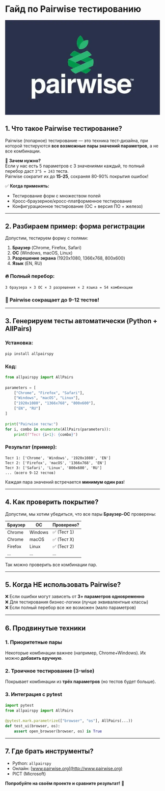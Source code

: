 # Гайд по Pairwise тестированию

![Логотип Pairwise](images/pairwise-logo.png) 

## **1. Что такое Pairwise тестирование?**
Pairwise (попарное) тестирование — это техника тест-дизайна, при которой тестируются **все возможные пары значений параметров**, а не все комбинации.  

🔹 **Зачем нужно?**  
Если у нас есть 5 параметров с 3 значениями каждый, то полный перебор даст `3^5 = 243` теста.  
Pairwise сократит их до **15-25**, сохраняя 80-90% покрытия ошибок!  

✅ **Когда применять:**  
- Тестирование форм с множеством полей  
- Кросс-браузерное/кросс-платформенное тестирование  
- Конфигурационное тестирование (ОС + версия ПО + железо)  

---

## **2. Разбираем пример: форма регистрации**
Допустим, тестируем форму с полями:  
1. **Браузер** (Chrome, Firefox, Safari)  
2. **ОС** (Windows, macOS, Linux)  
3. **Разрешение экрана** (1920x1080, 1366x768, 800x600)  
4. **Язык** (EN, RU)  

### 🔥 **Полный перебор:**  
`3 браузера × 3 ОС × 3 разрешения × 2 языка = 54 комбинации`  

### 🚀 **Pairwise сокращает до 9-12 тестов!**  

---

## **3. Генерируем тесты автоматически (Python + AllPairs)**
### Установка:
```bash
pip install allpairspy
```

### Код:
```python
from allpairspy import AllPairs

parameters = [
    ["Chrome", "Firefox", "Safari"],
    ["Windows", "macOS", "Linux"],
    ["1920x1080", "1366x768", "800x600"],
    ["EN", "RU"]
]

print("Pairwise тесты:")
for i, combo in enumerate(AllPairs(parameters)):
    print(f"Тест {i+1}: {combo}")
```

### Результат (пример):
```
Тест 1: ['Chrome', 'Windows', '1920x1080', 'EN']  
Тест 2: ['Firefox', 'macOS', '1366x768', 'EN']  
Тест 3: ['Safari', 'Linux', '800x600', 'RU']  
... (всего 9-12 тестов)  
```

Каждая пара значений встречается **минимум один раз**!  

---

## **4. Как проверить покрытие?**
Допустим, мы хотим убедиться, что все пары **Браузер-ОС** проверены:  

| Браузер | ОС      | Проверено? |
|---------|---------|------------|
| Chrome  | Windows | ✅ (Тест 1) |
| Chrome  | macOS   | ✅ (Тест X) |
| Firefox | Linux   | ✅ (Тест 2) |
| ...     | ...     | ...        |

Так можно проверить все комбинации пар.  

---

## **5. Когда НЕ использовать Pairwise?**
❌ Если ошибки могут зависеть от **3+ параметров одновременно**  
❌ Для тестирования бизнес-логики (лучше эквивалентные классы)  
❌ Если полный перебор все же возможен (мало параметров)  

---

## **6. Продвинутые техники**
### **1. Приоритетные пары**  
Некоторые комбинации важнее (например, Chrome+Windows). Их можно **добавить вручную**.  

### **2. Троичное тестирование (3-wise)**  
Покрывает комбинации из **трёх параметров** (но тестов будет больше).  

### **3. Интеграция с pytest**  
```python
import pytest
from allpairspy import AllPairs

@pytest.mark.parametrize(["browser", "os"], AllPairs(...))
def test_ui(browser, os):
    assert open_browser(browser, os) is True
```

---
 
## **7. Где брать инструменты?**  
- Python: `allpairspy`  
- Онлайн: [www.pairwise.org](http://www.pairwise.org)  
- PICT (Microsoft)  

**Попробуйте на своём проекте и сравните результат!** 🚀